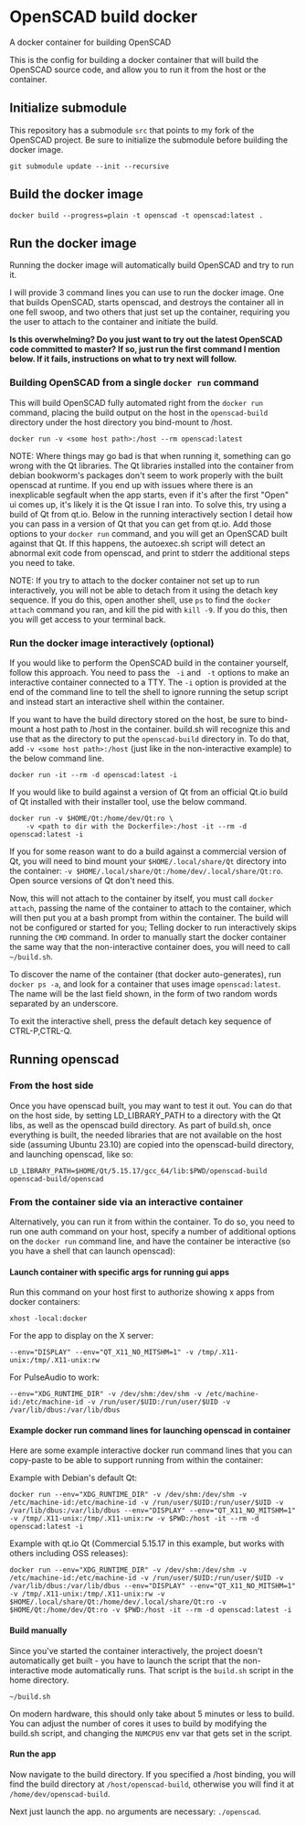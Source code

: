 # OpenSCAD build docker

A docker container for building OpenSCAD

This is the config for building a docker container that will build the OpenSCAD
source code, and allow you to run it from the host or the container.

## Initialize submodule

This repository has a submodule `src` that points to my fork of the OpenSCAD
project. Be sure to initialize the submodule before building the docker image.

```
git submodule update --init --recursive
```

## Build the docker image

```
docker build --progress=plain -t openscad -t openscad:latest .
```

## Run the docker image

Running the docker image will automatically build OpenSCAD and try to run it.

I will provide 3 command lines you can use to run the docker image.
One that builds OpenSCAD, starts openscad, and destroys the container all in
one fell swoop, and two others that just set up the container, requiring you
the user to attach to the container and initiate the build.

**Is this overwhelming? Do you just want to try out the latest OpenSCAD code
committed to master? If so, just run the first command I mention below. If it
fails, instructions on what to try next will follow.**

### Building OpenSCAD from a single `docker run` command

This will build OpenSCAD fully automated right from the `docker run` command,
placing the build output on the host in the `openscad-build` directory under the
host directory you bind-mount to /host.

```
docker run -v <some host path>:/host --rm openscad:latest
```

NOTE: Where things may go bad is that when running it, something can go wrong
with the Qt libraries. The Qt libraries installed into the container from debian
bookworm's packages don't seem to work properly with the built openscad at
runtime.
If you end up with issues where there is an inexplicable segfault when the app
starts, even if it's after the first "Open" ui comes up, it's likely it is the
Qt issue I ran into. To solve this, try using a build of Qt from qt.io. Below in
the running interactively section I detail how you can pass in a version of Qt
that you can get from qt.io. Add those options to your `docker run` command, and
you will get an OpenSCAD built against that Qt. If this happens, the autoexec.sh
script will detect an abnormal exit code from openscad, and print to stderr the
additional steps you need to take.

NOTE: If you try to attach to the docker container not set up to run
interactively, you will not be able to detach from it using the detach key
sequence. If you do this, open another shell, use `ps` to find the `docker
attach` command you ran, and kill the pid with `kill -9`. If you do this, then
you will get access to your terminal back.

### Run the docker image interactively (optional)

If you would like to perform the OpenSCAD build in the container yourself,
follow this approach. You need to pass the ` -i` and ` -t` options to make an
interactive container connected to a TTY. The `-i` option is provided at the
end of the command line to tell the shell to ignore running the setup script
and instead start an interactive shell within the container.

If you want to have the build directory stored on the host, be sure to
bind-mount a host path to /host in the container. build.sh will recognize this
and use that as the directory to put the `openscad-build` directory in.
To do that, add `-v <some host path>:/host` (just like in the non-interactive
example) to the below command line.

```
docker run -it --rm -d openscad:latest -i
```

If you would like to build against a version of Qt from an official Qt.io build
of Qt installed with their installer tool, use the below command.

```
docker run -v $HOME/Qt:/home/dev/Qt:ro \
    -v <path to dir with the Dockerfile>:/host -it --rm -d openscad:latest -i
```

If you for some reason want to do a build against a commercial version of Qt,
you will need to bind mount your `$HOME/.local/share/Qt` directory into the
container: `-v $HOME/.local/share/Qt:/home/dev/.local/share/Qt:ro`. Open source
versions of Qt don't need this.

Now, this will not attach to the container by itself, you must call `docker
attach`, passing the name of the container to attach to the container, which
will then put you at a bash prompt from within the container. The build will
not be configured or started for you; Telling docker to run interactively skips
running the `CMD` command. In order to manually start the docker container the
same way that the non-interactive container does, you will need to call
`~/build.sh`.

To discover the name of the container (that docker auto-generates), run `docker
ps -a`, and look for a container that uses image `openscad:latest`. The name
will be the last field shown, in the form of two random words separated by an
underscore.

To exit the interactive shell, press the default detach key sequence of
CTRL-P,CTRL-Q.

## Running openscad

### From the host side

Once you have openscad built, you may want to test it out. You can do that on
the host side, by setting LD_LIBRARY_PATH to a directory with the Qt libs, as
well as the openscad build directory. As part of build.sh, once everything is
built, the needed libraries that are not available on the host side (assuming
Ubuntu 23.10) are copied into the openscad-build directory, and launching
openscad, like so:

```
LD_LIBRARY_PATH=$HOME/Qt/5.15.17/gcc_64/lib:$PWD/openscad-build openscad-build/openscad
```

### From the container side via an interactive container

Alternatively, you can run it from within the container. To do so, you need to
run one auth command on your host, specify a number of additional options on
the `docker run` command line, and have the container be interactive (so you
have a shell that can launch openscad):

#### Launch container with specific args for running gui apps

Run this command on your host first to authorize showing x apps from docker containers:
```
xhost -local:docker
```

For the app to display on the X server:
```
--env="DISPLAY" --env="QT_X11_NO_MITSHM=1" -v /tmp/.X11-unix:/tmp/.X11-unix:rw
```

For PulseAudio to work:
```
--env="XDG_RUNTIME_DIR" -v /dev/shm:/dev/shm -v /etc/machine-id:/etc/machine-id -v /run/user/$UID:/run/user/$UID -v /var/lib/dbus:/var/lib/dbus
```

#### Example docker run command lines for launching openscad in container

Here are some example interactive docker run command lines that you can copy-paste to
be able to support running from within the container:

Example with Debian's default Qt:
```
docker run --env="XDG_RUNTIME_DIR" -v /dev/shm:/dev/shm -v /etc/machine-id:/etc/machine-id -v /run/user/$UID:/run/user/$UID -v /var/lib/dbus:/var/lib/dbus --env="DISPLAY" --env="QT_X11_NO_MITSHM=1" -v /tmp/.X11-unix:/tmp/.X11-unix:rw -v $PWD:/host -it --rm -d openscad:latest -i
```

Example with qt.io Qt (Commercial 5.15.17 in this example, but works with others including OSS releases):
```
docker run --env="XDG_RUNTIME_DIR" -v /dev/shm:/dev/shm -v /etc/machine-id:/etc/machine-id -v /run/user/$UID:/run/user/$UID -v /var/lib/dbus:/var/lib/dbus --env="DISPLAY" --env="QT_X11_NO_MITSHM=1" -v /tmp/.X11-unix:/tmp/.X11-unix:rw -v $HOME/.local/share/Qt:/home/dev/.local/share/Qt:ro -v $HOME/Qt:/home/dev/Qt:ro -v $PWD:/host -it --rm -d openscad:latest -i
```

#### Build manually

Since you've started the container interactively, the project doesn't
automatically get built - you have to launch the script that the non-interactive
mode automatically runs. That script is the `build.sh` script in the home
directory.

```
~/build.sh
```

On modern hardware, this should only take about 5 minutes or less to build.
You can adjust the number of cores it uses to build by modifying the build.sh
script, and changing the `NUMCPUS` env var that gets set in the script.

#### Run the app

Now navigate to the build directory. If you specified a /host binding, you
will find the build directory at `/host/openscad-build`, otherwise you will find
it at `/home/dev/openscad-build`.

Next just launch the app. no arguments are necessary:
`./openscad`.
